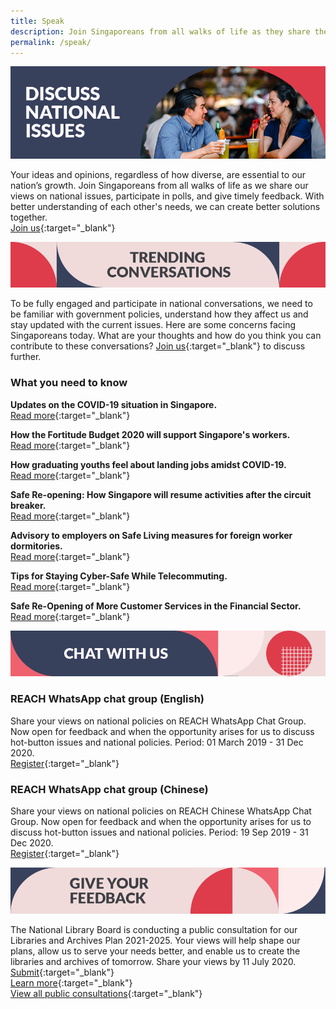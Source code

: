 ```yaml
---
title: Speak
description: Join Singaporeans from all walks of life as they share their views on national issues. Register now to participate.
permalink: /speak/
---
```


![Discuss national issues](/images/speak-header-1.jpg)

Your ideas and opinions, regardless of how diverse, are essential to our nation’s growth. Join Singaporeans from all walks of life as we share our views on national issues, participate in polls, and give timely feedback. With better understanding of each other's needs, we can create better solutions together.  
[Join us](https://www.reach.gov.sg/){:target="_blank"}

![Trending conversations](/images/speak-header-2.jpg)

To be fully engaged and participate in national conversations, we need to be familiar with government policies, understand how they affect us and stay updated with the current issues. Here are some concerns facing Singaporeans today. What are your thoughts and how do you think you can contribute to these conversations? [Join us](https://www.reach.gov.sg/){:target="_blank"} to discuss further.

### What you need to know

**Updates on the COVID-19 situation in Singapore.**  
[Read more](https://www.gov.sg/features/covid-19){:target="_blank"}

**How the Fortitude Budget 2020 will support Singapore's workers.**  
[Read more](https://www.gov.sg/article/how-the-fortitude-budget-2020-will-support-singapores-workers){:target="_blank"}

**How graduating youths feel about landing jobs amidst COVID-19.**  
[Read more](https://www.youth.sg/Our-Voice/Opinions/2020/6/How-graduating-youths-feel-about-landing-jobs-amidst-COVID-19){:target="_blank"}

**Safe Re-opening: How Singapore will resume activities after the circuit breaker.**  
[Read more](https://www.gov.sg/article/safe-re-opening-how-singapore-will-resume-activities-after-the-circuit-breaker){:target="_blank"}

**Advisory to employers on Safe Living measures for foreign worker dormitories.**  
[Read more](https://www.mom.gov.sg/covid-19/advisory-to-employers-on-safe-living-for-foreign-worker-dormitories){:target="_blank"}

**Tips for Staying Cyber-Safe While Telecommuting.**  
[Read more](https://www.csa.gov.sg/singcert/advisories/ad-2020-001){:target="_blank"}

**Safe Re-Opening of More Customer Services in the Financial Sector.**  
[Read more](https://www.mas.gov.sg/news/media-releases/2020/safe-re-opening-of-more-customer-services-in-the-financial-sector){:target="_blank"}

![Chat with us](/images/speak-header-4.jpg)

### REACH WhatsApp chat group (English)

Share your views on national policies on REACH WhatsApp Chat Group. Now open for feedback and when the opportunity arises for us to discuss hot-button issues and national policies. Period: 01 March 2019 - 31 Dec 2020.  
[Register](https://gems.gevme.com/66596366/registration/order/form){:target="_blank"}

### REACH WhatsApp chat group (Chinese)

Share your views on national policies on REACH Chinese WhatsApp Chat Group. Now open for feedback and when the opportunity arises for us to discuss hot-button issues and national policies. Period: 19 Sep 2019 - 31 Dec 2020.  
[Register](https://gems.gevme.com/79200895/registration/order/form){:target="_blank"}  

![Give your feedback](/images/speak-header-5.jpg)

The National Library Board is conducting a public consultation for our Libraries and Archives Plan 2021-2025. Your views will help shape our plans, allow us to serve your needs better, and enable us to create the libraries and archives of tomorrow. Share your views by 11 July 2020.  
[Submit](https://form.gov.sg/#!/5ed4a28c3468470012daa661){:target="_blank"}  
[Learn more](https://www.reach.gov.sg/participate/public-consultation/national-library-board/public-consultation-on-the-libraries-and-archives-plan-2021-2025){:target="_blank"}  
[View all public consultations](https://www.reach.gov.sg/participate/public-consultation){:target="_blank"}